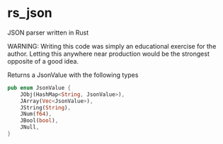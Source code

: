 # rs_json

JSON parser written in Rust

WARNING: Writing this code was simply an educational exercise for the author. Letting this anywhere near production would be the strongest opposite of a good idea.

Returns a JsonValue with the following types

```rust
pub enum JsonValue {
    JObj(HashMap<String, JsonValue>),
    JArray(Vec<JsonValue>),
    JString(String),
    JNum(f64),
    JBool(bool),
    JNull,
}
```